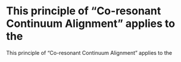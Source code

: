 # This principle of “Co-resonant Continuum Alignment” applies to the

This principle of “Co-resonant Continuum Alignment” applies to the